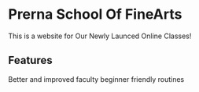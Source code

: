 # Prerna School Of FineArts

This is a website for Our Newly Launced Online Classes!


## Features

Better and improved faculty
beginner friendly routines

